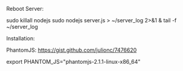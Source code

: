 Reboot Server:

   sudo killall nodejs
   sudo nodejs server.js > ~/server_log 2>&1 &
   tail -f ~/server_log

   
Installation:

  PhantomJS:   https://gist.github.com/julionc/7476620
  
  export PHANTOM_JS="phantomjs-2.1.1-linux-x86_64" 
  